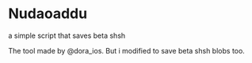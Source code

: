 # Nudaoaddu
a simple script that saves beta shsh

The tool made by @dora_ios.
But i modified to save beta shsh blobs too.
